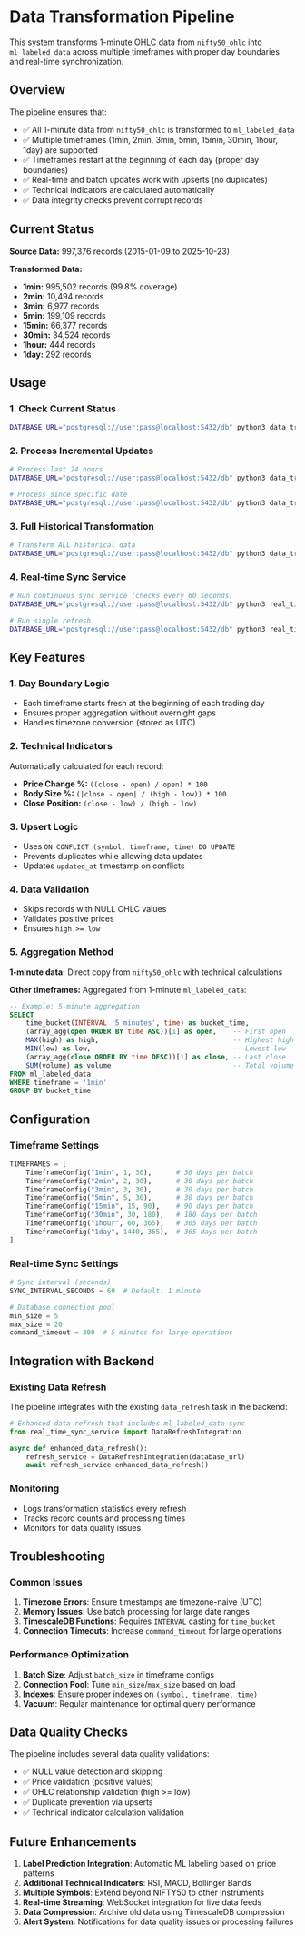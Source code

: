 # Data Transformation Pipeline

This system transforms 1-minute OHLC data from `nifty50_ohlc` into `ml_labeled_data` across multiple timeframes with proper day boundaries and real-time synchronization.

## Overview

The pipeline ensures that:
- ✅ All 1-minute data from `nifty50_ohlc` is transformed to `ml_labeled_data`
- ✅ Multiple timeframes (1min, 2min, 3min, 5min, 15min, 30min, 1hour, 1day) are supported
- ✅ Timeframes restart at the beginning of each day (proper day boundaries)
- ✅ Real-time and batch updates work with upserts (no duplicates)
- ✅ Technical indicators are calculated automatically
- ✅ Data integrity checks prevent corrupt records

## Current Status

**Source Data:** 997,376 records (2015-01-09 to 2025-10-23)

**Transformed Data:**
- **1min:** 995,502 records (99.8% coverage)
- **2min:** 10,494 records 
- **3min:** 6,977 records
- **5min:** 199,109 records
- **15min:** 66,377 records  
- **30min:** 34,524 records
- **1hour:** 444 records
- **1day:** 292 records

## Usage

### 1. Check Current Status
```bash
DATABASE_URL="postgresql://user:pass@localhost:5432/db" python3 data_transformation_pipeline.py stats
```

### 2. Process Incremental Updates
```bash
# Process last 24 hours
DATABASE_URL="postgresql://user:pass@localhost:5432/db" python3 data_transformation_pipeline.py incremental

# Process since specific date
DATABASE_URL="postgresql://user:pass@localhost:5432/db" python3 data_transformation_pipeline.py since:2025-10-01
```

### 3. Full Historical Transformation
```bash
# Transform ALL historical data
DATABASE_URL="postgresql://user:pass@localhost:5432/db" python3 data_transformation_pipeline.py full
```

### 4. Real-time Sync Service
```bash
# Run continuous sync service (checks every 60 seconds)
DATABASE_URL="postgresql://user:pass@localhost:5432/db" python3 real_time_sync_service.py

# Run single refresh
DATABASE_URL="postgresql://user:pass@localhost:5432/db" python3 real_time_sync_service.py refresh
```

## Key Features

### 1. Day Boundary Logic
- Each timeframe starts fresh at the beginning of each trading day
- Ensures proper aggregation without overnight gaps
- Handles timezone conversion (stored as UTC)

### 2. Technical Indicators
Automatically calculated for each record:
- **Price Change %:** `((close - open) / open) * 100`
- **Body Size %:** `(|close - open| / (high - low)) * 100`
- **Close Position:** `(close - low) / (high - low)`

### 3. Upsert Logic
- Uses `ON CONFLICT (symbol, timeframe, time) DO UPDATE`
- Prevents duplicates while allowing data updates
- Updates `updated_at` timestamp on conflicts

### 4. Data Validation
- Skips records with NULL OHLC values
- Validates positive prices
- Ensures `high >= low`

### 5. Aggregation Method

**1-minute data:** Direct copy from `nifty50_ohlc` with technical calculations

**Other timeframes:** Aggregated from 1-minute `ml_labeled_data`:
```sql
-- Example: 5-minute aggregation
SELECT 
    time_bucket(INTERVAL '5 minutes', time) as bucket_time,
    (array_agg(open ORDER BY time ASC))[1] as open,    -- First open
    MAX(high) as high,                                 -- Highest high
    MIN(low) as low,                                   -- Lowest low
    (array_agg(close ORDER BY time DESC))[1] as close, -- Last close
    SUM(volume) as volume                              -- Total volume
FROM ml_labeled_data
WHERE timeframe = '1min'
GROUP BY bucket_time
```

## Configuration

### Timeframe Settings
```python
TIMEFRAMES = [
    TimeframeConfig("1min", 1, 30),      # 30 days per batch
    TimeframeConfig("2min", 2, 30),      # 30 days per batch  
    TimeframeConfig("3min", 3, 30),      # 30 days per batch
    TimeframeConfig("5min", 5, 30),      # 30 days per batch
    TimeframeConfig("15min", 15, 90),    # 90 days per batch
    TimeframeConfig("30min", 30, 180),   # 180 days per batch
    TimeframeConfig("1hour", 60, 365),   # 365 days per batch
    TimeframeConfig("1day", 1440, 365),  # 365 days per batch
]
```

### Real-time Sync Settings
```python
# Sync interval (seconds)
SYNC_INTERVAL_SECONDS = 60  # Default: 1 minute

# Database connection pool
min_size = 5
max_size = 20
command_timeout = 300  # 5 minutes for large operations
```

## Integration with Backend

### Existing Data Refresh
The pipeline integrates with the existing `data_refresh` task in the backend:

```python
# Enhanced data refresh that includes ml_labeled_data sync
from real_time_sync_service import DataRefreshIntegration

async def enhanced_data_refresh():
    refresh_service = DataRefreshIntegration(database_url)
    await refresh_service.enhanced_data_refresh()
```

### Monitoring
- Logs transformation statistics every refresh
- Tracks record counts and processing times
- Monitors for data quality issues

## Troubleshooting

### Common Issues

1. **Timezone Errors**: Ensure timestamps are timezone-naive (UTC)
2. **Memory Issues**: Use batch processing for large date ranges
3. **TimescaleDB Functions**: Requires `INTERVAL` casting for `time_bucket`
4. **Connection Timeouts**: Increase `command_timeout` for large operations

### Performance Optimization

1. **Batch Size**: Adjust `batch_size` in timeframe configs
2. **Connection Pool**: Tune `min_size`/`max_size` based on load
3. **Indexes**: Ensure proper indexes on `(symbol, timeframe, time)`
4. **Vacuum**: Regular maintenance for optimal query performance

## Data Quality Checks

The pipeline includes several data quality validations:

- ✅ NULL value detection and skipping
- ✅ Price validation (positive values)
- ✅ OHLC relationship validation (high >= low)
- ✅ Duplicate prevention via upserts
- ✅ Technical indicator calculation validation

## Future Enhancements

1. **Label Prediction Integration**: Automatic ML labeling based on price patterns
2. **Additional Technical Indicators**: RSI, MACD, Bollinger Bands
3. **Multiple Symbols**: Extend beyond NIFTY50 to other instruments
4. **Real-time Streaming**: WebSocket integration for live data feeds
5. **Data Compression**: Archive old data using TimescaleDB compression
6. **Alert System**: Notifications for data quality issues or processing failures